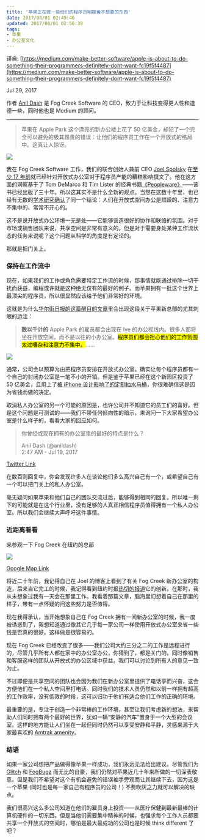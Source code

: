 ```yaml
---
title: '苹果正在做一些他们的程序员明摆着不想要的东西'
date: 2017/08/01 02:49:46
updated: 2017/08/01 02:56:39
tags:
- 苹果
- 办公室文化
---
```


译自: [https://medium.com/make-better-software/apple-is-about-to-do-something-their-programmers-definitely-dont-want-fc19f5f4487](https://medium.com/make-better-software/apple-is-about-to-do-something-their-programmers-definitely-dont-want-fc19f5f4487)

Jul 29, 2017

作者 [Anil Dash](http://anildash.com/) 是 Fog Creek Software 的 CEO，致力于让科技变得更人性和道德一些，同时他也是 Medium 的顾问。

----

> 苹果在 Apple Park 这个漂亮的新办公楼上花了 50 亿美金，却犯了一个完全可以避免的极其昂贵的错误：让他们的程序员工作在一个开放式的格局中。这真让人惊讶。

![](/uploads/2017/08/2254787802.jpg)

我在 Fog Creek Software 工作，我们的联合创始人兼前 CEO [Joel Spolsky](https://medium.com/u/869c7e626b83) 在[至少 17 年前](https://www.joelonsoftware.com/2000/04/19/where-do-these-people-get-their-unoriginal-ideas/)就已经针对开放式办公室对于程序员产能的糟糕影响撰文了。他在这方面的洞察基于了 Tom DeMarco 和 Tim Lister 的经典书籍[《Peopleware》](https://en.wikipedia.org/wiki/Peopleware:_Productive_Projects_and_Teams)——该书已经出版了三十年。所以这其实不是什么全新的观点。当然在这数十年里，也已经有无数的[学术研究确认](http://theconversation.com/open-plan-offices-attract-highest-levels-of-worker-dissatisfaction-study-18246)了同一个结论：人们在开放式空间办公是烦躁的、注意力不集中的、常常不开心的。

这不是说开放式办公环境一无是处——它能够营造很好的协作和联络的氛围。对于市场或销售团队来说，共享空间是非常有意义的。但是对于需要身处某种工作流状态的任务来说呢？这个问题从科学的角度是有定论的。

那就是把门关上。

<!--more-->

### 保持在工作流中

现在，如果我们的工作或角色需要特定工作流的时候，那事情就能通过排除一切干扰而获益，编程或许就是这种绝无仅有的最好的例子。而苹果拥有一批这个世界上最顶尖的程序员，所以很显然应该给予他们非常好的环境。

这就是为什么[华尔街日报的这篇醒目的文章](https://www.wsj.com/articles/how-jony-ive-masterminded-apples-new-headquarters-1501063201)里会出现这段关于苹果新总部的尤其刺眼的边注：

> **数以千计的** Apple Park 的雇员都会出现在 Ive 的办公视线内。很多人都将坐在开放空间，而不是以往的小办公室。<mark>程序员们都会担心他们的工作氛围太过嘈杂和注意力不集中。</mark>……

![](/uploads/2017/08/941992970.png)

通常，公司会以预算为由把程序员安排在开放式办公室。确实让每个程序员都有一个自己的封闭办公室是一笔不小的开销。但是鉴于苹果已经在这个新园区投资了 50 亿美金，且用上了[被 iPhone 设计影响了的定制抽水马桶](https://qz.com/905934/even-the-toilets-in-apples-aapl-campus-2-are-inspired-by-the-iphone/)，你很难确信这是因为省钱而做的决定。

取消私人办公室的另一个可能的原因是，也许公司并不知道它的员工们的喜好。但是这个问题是可测试的——我们不带任何倾向性的暗示，来询问一下大家希望办公室是什么样子的，看看大家的回应如何。

> 你曾经或现在拥有的办公室里的最好的特点是什么？
>
> Anil Dash (@anildash)  
> 2:47 AM - Jul 19, 2017

[Twitter Link](https://medium.com/media/1e30d93e0c22e81d448111d4f478fa20?postId=fc19f5f4487)

在数百则回复中，你会发现许多人在谈论他们多么高兴自己有一个，或希望自己有一个可以把门关上的私人办公室。

毫无疑问如果苹果和他们自己的团队交流过后，能够得到相同的回复。所以唯一剩下的可能就是在这个行业里，没有足够的人真正相信程序员值得拥有一个私人办公室。所以我们会继续大声呼吁这件事情。

### 近距离看看

来参观一下 Fog Creek 在纽约的总部

![](/uploads/2017/08/1791376931.jpg)

[Google Map Link](https://www.google.com/maps/@40.706976,-74.0132501,0a,29.2y,273.42h,100.56t/data=!3m4!1e1!3m2!1su6fRkLZ36IAAAAQIt5lP8A!2e0?source=apiv3)

将近二十年前，我记得自己在 Joel 的博客上看到了有关 Fog Creek 新办公室的构造，后来当它完工的时候，我记得看到纽约时报[热切的报道](https://www.nytimes.com/2009/02/08/realestate/commercial/08sqft.html)它的创新。在那时，我从未想象过我有一天会在那里工作。我看着那篇文章，脑海里幻想着自己在那里的样子，带有一点怀疑的问这些努力是否值得。

现在我得承认，当开始想象自己在 Fog Creek 拥有一间新办公室的时候，我一度被诱惑到了，我想知道通过像其它几乎每一家公司一样使用开放式办公室来省一些钱是否真的很好。这样做是很容易的。

现在 Fog Creek 已经改变了很多——我们公司大约三分之二的工作是远程进行的，尽管几乎所有人都在家中的办公室办公，你猜到了，都是关门的。同时像销售和客服这样的团队从开放式的办公区域中获益。我们可以讨论到所有人的意见一致为止。

不过即便是共享空间的团队也会因为我们在新办公室里提供了电话亭而兴奋，这会方便他们在一个私人空间里打电话。同时我们的技术人员仍然和以前一样拥有超高的工作效率，没有低效的时段，这可以归功于他们有适合他们工作的正确的环境。

最重要的是，专注于创造一个非常棒的工作环境，甚至让我们考虑新的想法，来帮助人们同时拥有两个最好的世界，犹如一辆“安静的汽车”置身于一个大型的会议室。这样的地方能让人们坐在一起但同时仍然可以享受安静和平静，灵感来源于大家最喜欢的 [Amtrak amenity](https://www.amtrak.com/onboard-the-train-quiet-car)。

### 结语

如果一家公司想把产品做得像苹果一样成功，我们永远无法给出建议。尽管我们为 [Glitch](https://glitch.com/) 和 [FogBugz](https://fogbugz.com/) 而无比的自豪，我们仍然对苹果近几十年来所做的一切深表敬意。但是我们不希望对这个有机会避免的错误袖手旁观而让其继续下去，因为这是一个苹果 (同时也是每一家自己有程序员的公司！) 不费吹灰之力就可以解决的缺点。

我们很高兴这么多公司知道在他们的雇员身上投资——从医疗保健到最新最棒的计算机硬件的一切东西。但是当他们需要集中精神的时候，也强求每个工作人员都要共享一个开放式的空间时，哪怕是最大最成功的公司也是时候 think different 了吧？
